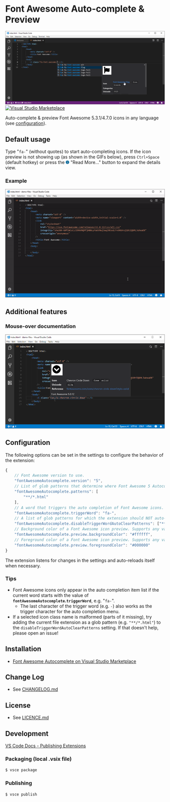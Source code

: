 # Font Awesome Auto-complete & Preview

![](image/promo-01.png)
[![Visual Studio Marketplace](https://img.shields.io/vscode-marketplace/v/Janne252.fontawesome-autocomplete.svg)](https://marketplace.visualstudio.com/items?itemName=Janne252.fontawesome-autocomplete)

Auto-complete & preview Font Awesome 5.3.1/4.7.0 icons in any language (see [configuration](#configuration)).

## Default usage
Type "`fa-`" (without quotes) to start auto-completing icons. If the icon preview is not showing up (as shown in the GIFs below), press `Ctrl+Space` (default hotkey) or press the ![](image/vscode-gui-read-more.png) "Read More..." button to expand the details view.

### Example
![](video/demo-autocomplete.gif)

## Additional features

### Mouse-over documentation
![](image/demo-hover.png)

## Configuration
The following options can be set in the settings to configure the behavior of the extension:
```javascript
{
    // Font Awesome version to use.
    "fontAwesomeAutocomplete.version": "5",
    // List of glob patterns that determine where Font Awesome 5 Autocomplete will provide suggestions.
    "fontAwesomeAutocomplete.patterns": [
        "**/*.html"
    ],
    // A word that triggers the auto completion of Font Awesome icons. Last character of the trigger word is also the trigger character for auto completion menu.
    "fontAwesomeAutocomplete.triggerWord": "fa-",
    // A list of glob patterns for which the extension should NOT auto-remove the trigger word when a font class name is inserted from the auto completion list.
    "fontAwesomeAutocomplete.disableTriggerWordAutoClearPatterns": ["**/*.html"],
    // Background color of a Font Awesome icon preview. Supports any valid CSS color.
    "fontAwesomeAutocomplete.preview.backgroundColor": "#ffffff",
    // Foreground color of a Font Awesome icon preview. Supports any valid CSS color.
    "fontAwesomeAutocomplete.preview.foregroundColor": "#000000"
}
```
The extension listens for changes in the settings and auto-reloads itself when necessary. 

### Tips
- Font Awesome icons only appear in the auto completion item list if the current word starts with the value of **`fontAwesomeAutocomplete`.`triggerWord`**, e.g. "`fa-`".
   - The last character of the trigger word (e.g. `-`) also works as the trigger character for the auto completion menu.
- If a selected icon class name is malformed (parts of it missing), try adding the current file extension as a glob pattern (e.g. `"**/*.html"`) to the `disableTriggerWordAutoClearPatterns` setting. If that doesn't help, please open an issue!

## Installation
 - [Font Awesome Autocomplete on Visual Studio Marketplace](https://marketplace.visualstudio.com/items?itemName=Janne252.fontawesome-autocomplete)

## Change Log
 - See [CHANGELOG.md](CHANGELOG.md)

## License
 - See [LICENCE.md](LICENCE.md)
 
## Development
[VS Code Docs - Publishing Extensions](https://code.visualstudio.com/docs/extensions/publish-extension)
### Packaging (local .vsix file)
```bash
$ vsce package
```

### Publishing
```bash
$ vsce publish
```
